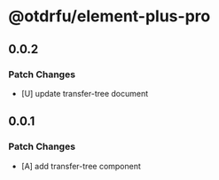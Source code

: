 # @otdrfu/element-plus-pro

## 0.0.2

### Patch Changes

- [U] update transfer-tree document

## 0.0.1

### Patch Changes

- [A] add transfer-tree component

